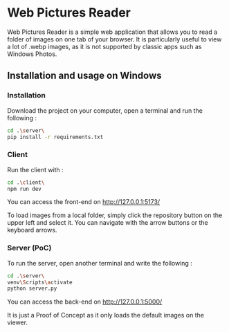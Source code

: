 # Web Pictures Reader

Web Pictures Reader is a simple web application that allows you to read a folder of images on one tab of your browser. It is particularly useful to view a lot of .webp images, as it is not supported by classic apps such as Windows Photos.

## Installation and usage on Windows

### Installation

Download the project on your computer, open a terminal and run the following :

```bash
cd .\server\
pip install -r requirements.txt
```

### Client

Run the client with :

```bash
cd .\client\
npm run dev
```

You can access the front-end on http://127.0.0.1:5173/

To load images from a local folder, simply click the repository button on the upper left and select it. You can navigate with the arrow buttons or the keyboard arrows.

### Server (PoC)

To run the server, open another terminal and write the following :

```bash
cd .\server\
venv\Scripts\activate
python server.py
```

You can access the back-end on http://127.0.0.1:5000/

It is just a Proof of Concept as it only loads the default images on the viewer.
